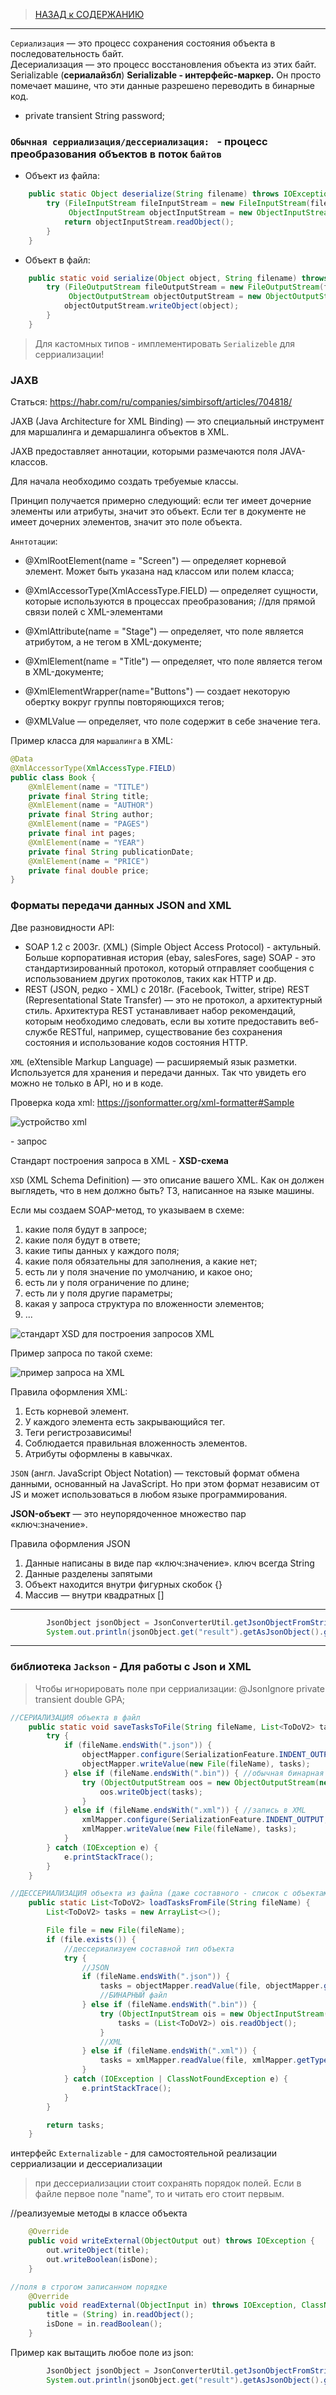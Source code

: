 > [НАЗАД к СОДЕРЖАНИЮ](README.md)

---

`Сериализация` — это процесс сохранения состояния объекта в последовательность байт.  
Десериализация — это процесс восстановления объекта из этих байт.  
Serializable (**сериалайзбл**) **Serializable - интерфейс-маркер.** Он просто помечает машине, что эти данные разрешено переводить в бинарные код.  
  * private transient String password;

  ### `Обычная серриализация/дессериализация: ` - процесс преобразования объектов в поток `байтов`

* Объект из файла:
```java
    public static Object deserialize(String filename) throws IOException, ClassNotFoundException {
        try (FileInputStream fileInputStream = new FileInputStream(filename);
             ObjectInputStream objectInputStream = new ObjectInputStream(fileInputStream)) {
            return objectInputStream.readObject();
        }
    }
```

* Объект в файл:
```java
    public static void serialize(Object object, String filename) throws IOException {
        try (FileOutputStream fileOutputStream = new FileOutputStream(filename);
             ObjectOutputStream objectOutputStream = new ObjectOutputStream(fileOutputStream)) {
            objectOutputStream.writeObject(object);
        }
    }
```

> Для кастомных типов - имплементировать `Serializeble` для серриализации!

### JAXB 

Статься: https://habr.com/ru/companies/simbirsoft/articles/704818/

JAXB (Java Architecture for XML Binding) — это специальный инструмент для маршалинга и демаршалинга объектов в XML.

JAXB предоставляет аннотации, которыми размечаются поля JAVA-классов.

Для начала необходимо создать требуемые классы.

Принцип получается примерно следующий: если тег имеет дочерние элементы или атрибуты, значит это объект. Если тег в документе не имеет дочерних элементов, значит это поле объекта.

`Аннтотации`:
- @XmlRootElement(name = "Screen") — определяет корневой элемент. Может быть указана над классом или полем класса;

- @XmlAccessorType(XmlAccessType.FIELD) — определяет сущности, которые используются в процессах преобразования; //для прямой связи полей с XML-элементами

- @XmlAttribute(name = "Stage") — определяет, что поле является атрибутом, а не тегом в XML-документе;

- @XmlElement(name = "Title") — определяет, что поле является тегом в XML-документе;

- @XmlElementWrapper(name="Buttons") — создает некоторую обертку вокруг группы повторяющихся тегов;

- @XMLValue — определяет, что поле содержит в себе значение тега.

Пример класса для `маршалинга` в XML:
```java
@Data
@XmlAccessorType(XmlAccessType.FIELD)
public class Book {
    @XmlElement(name = "TITLE")
    private final String title;
    @XmlElement(name = "AUTHOR")
    private final String author;
    @XmlElement(name = "PAGES")
    private final int pages;
    @XmlElement(name = "YEAR")
    private final String publicationDate;
    @XmlElement(name = "PRICE")
    private final double price;
}
```


### Форматы передачи данных JSON and XML

Две разновидности API:
* SOAP 1.2 с 2003г. (XML) (Simple Object Access Protocol) - актульный. Больше корпоративная история (ebay, salesFores, sage)
SOAP - это стандартизированный протокол, который отправляет сообщения с использованием других протоколов, таких
как HTTP и др. 
* REST (JSON, редко - XML) с 2018г. (Facebook, Twitter, stripe) 
REST (Representational State Transfer) — это не протокол, а архитектурный стиль.
Архитектура REST устанавливает набор рекомендаций, которым необходимо следовать, если вы хотите
предоставить веб-службе RESTful, например, существование без сохранения состояния и использование кодов состояния HTTP.

`XML` (eXtensible Markup Language) — расширяемый язык разметки. Используется для хранения и передачи
данных. Так что увидеть его можно не только в API, но и в коде.

Проверка кода xml: https://jsonformatter.org/xml-formatter#Sample

![устройство xml](images/xml_image.png)

<req> - запрос

Стандарт построения запроса в XML - **XSD-схема**   

`XSD` (XML Schema Definition) — это описание вашего XML.
Как он должен выглядеть, что в нем должно быть? ТЗ, написанное на языке машины.

Если мы создаем SOAP-метод,
то указываем в схеме:
1. какие поля будут в запросе;
2. какие поля будут в ответе;
3. какие типы данных у каждого поля;
4. какие поля обязательны для заполнения, а какие нет;
5. есть ли у поля значение по умолчанию, и какое оно;
6. есть ли у поля ограничение по длине;
7. есть ли у поля другие параметры;
8. какая у запроса структура по вложенности элементов;
9. ...

![стандарт XSD для построения запросов XML](images/xsd-sheme.png)

Пример запроса по такой схеме:

![пример запроса на XML](images/request_example.png)

Правила оформления XML:
1. Есть корневой элемент.
2. У каждого элемента есть закрывающийся тег.
3. Теги регистрозависимы!
4. Соблюдается правильная вложенность элементов.
5. Атрибуты оформлены в кавычках.


`JSON` (англ. JavaScript Object Notation) — текстовый формат обмена данными, основанный на JavaScript. Но при этом формат независим от JS и может использоваться в любом языке программирования.

**JSON-объект** — это неупорядоченное множество пар «ключ:значение».

Правила оформления JSON
1. Данные написаны в виде пар «ключ:значение». ключ всегда String
2. Данные разделены запятыми
3. Объект находится внутри фигурных скобок {}
4. Массив — внутри квадратных []

---


```java
        JsonObject jsonObject = JsonConverterUtil.getJsonObjectFromString(response.body()); //с помощью своего утильного класса
        System.out.println(jsonObject.get("result").getAsJsonObject().get("username"));
```

---

### библиотека `Jackson` - Для работы с Json и XML

> Чтобы игнорировать поле при серриализации:     @JsonIgnore private transient double GPA;

```java
//СЕРИАЛИЗАЦИЯ объекта в файл
    public static void saveTasksToFile(String fileName, List<ToDoV2> tasks) {
        try {
            if (fileName.endsWith(".json")) {
                objectMapper.configure(SerializationFeature.INDENT_OUTPUT, true); //INDENT_OUTPUT - красивая запись с пробелами
                objectMapper.writeValue(new File(fileName), tasks);
            } else if (fileName.endsWith(".bin")) { //обычная бинарная запись
                try (ObjectOutputStream oos = new ObjectOutputStream(new FileOutputStream(fileName))) {
                    oos.writeObject(tasks);
                }
            } else if (fileName.endsWith(".xml")) { //запись в XML
                xmlMapper.configure(SerializationFeature.INDENT_OUTPUT, true);
                xmlMapper.writeValue(new File(fileName), tasks);
            }
        } catch (IOException e) {
            e.printStackTrace();
        }
    }

//ДЕССЕРИАЛИЗАЦИЯ объекта из файла (даже составного - список с объектами)
    public static List<ToDoV2> loadTasksFromFile(String fileName) {
        List<ToDoV2> tasks = new ArrayList<>();

        File file = new File(fileName);
        if (file.exists()) {
            //дессериализуем составной тип объекта
            try {
                //JSON
                if (fileName.endsWith(".json")) {
                    tasks = objectMapper.readValue(file, objectMapper.getTypeFactory().constructCollectionType(List.class, ToDoV2.class));
                    //БИНАРНЫЙ файл
                } else if (fileName.endsWith(".bin")) {
                    try (ObjectInputStream ois = new ObjectInputStream(new FileInputStream(file))) {
                        tasks = (List<ToDoV2>) ois.readObject();
                    }
                    //XML
                } else if (fileName.endsWith(".xml")) {
                    tasks = xmlMapper.readValue(file, xmlMapper.getTypeFactory().constructCollectionType(List.class, ToDoV2.class));
                }
            } catch (IOException | ClassNotFoundException e) {
                e.printStackTrace();
            }
        }

        return tasks;
    }
```











интерфейс `Externalizable` - для самостоятельной реализации серриализации и дессериализации

> при дессериализации стоит сохранять порядок полей. Если в файле первое поле "name", то и читать его стоит первым.

//реализуемые методы в классе объекта
```java
    @Override
    public void writeExternal(ObjectOutput out) throws IOException {
        out.writeObject(title);
        out.writeBoolean(isDone);
    }

//поля в строгом записанном порядке
    @Override
    public void readExternal(ObjectInput in) throws IOException, ClassNotFoundException {
        title = (String) in.readObject();
        isDone = in.readBoolean();
    }
``` 

Пример как вытащить любое поле из json:
```java
        JsonObject jsonObject = JsonConverterUtil.getJsonObjectFromString(response.body()); //с помощью своего утильного класса
        System.out.println(jsonObject.get("result").getAsJsonObject().get("username"));
```
